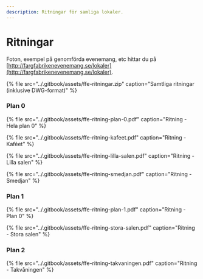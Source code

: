 ```yaml
---
description: Ritningar för samliga lokaler.
---
```


# Ritningar

Foton, exempel på genomförda evenemang, etc hittar du på [http://fargfabrikenevenemang.se/lokaler](http://fargfabrikenevenemang.se/lokaler).

{% file src="../.gitbook/assets/ffe-ritningar.zip" caption="Samtliga ritningar (inklusive DWG-format)" %}

### Plan 0

{% file src="../.gitbook/assets/ffe-ritning-plan-0.pdf" caption="Ritning - Hela plan 0" %}

{% file src="../.gitbook/assets/ffe-ritning-kafeet.pdf" caption="Ritning - Kaféet" %}

{% file src="../.gitbook/assets/ffe-ritning-lilla-salen.pdf" caption="Ritning - Lilla salen" %}

{% file src="../.gitbook/assets/ffe-ritning-smedjan.pdf" caption="Ritning - Smedjan" %}

### Plan 1

{% file src="../.gitbook/assets/ffe-ritning-plan-1.pdf" caption="Ritning - Plan 0" %}

{% file src="../.gitbook/assets/ffe-ritning-stora-salen.pdf" caption="Ritning - Stora salen" %}

### Plan 2

{% file src="../.gitbook/assets/ffe-ritning-takvaningen.pdf" caption="Ritning - Takvåningen" %}
